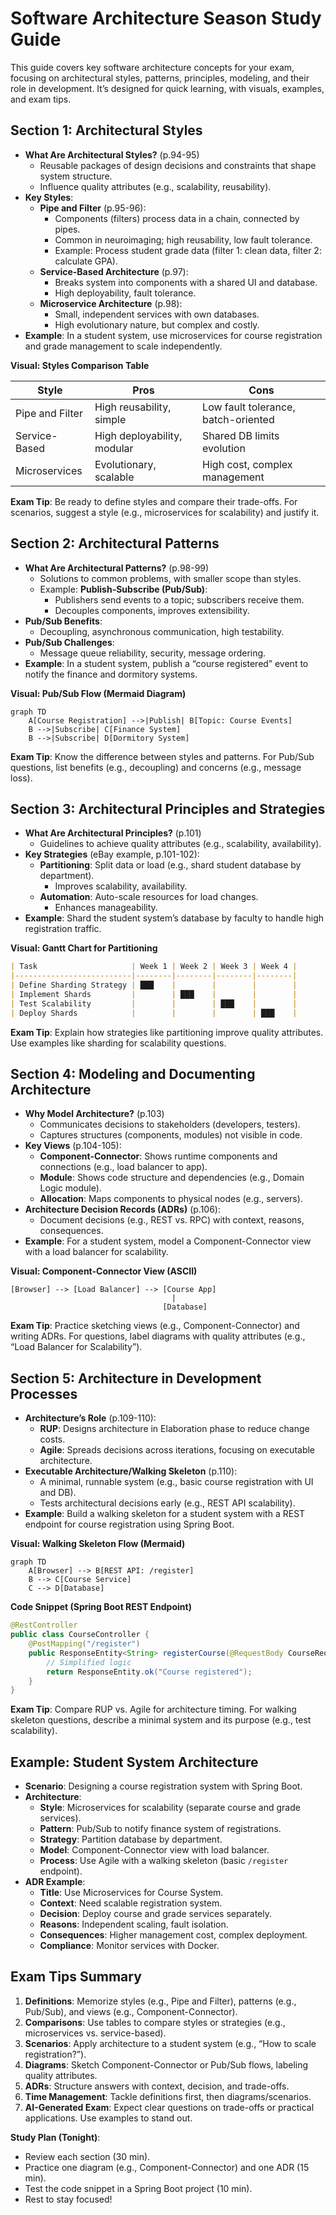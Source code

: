 # Software Architecture Season Study Guide

This guide covers key software architecture concepts for your exam, focusing on architectural styles, patterns, principles, modeling, and their role in development. It’s designed for quick learning, with visuals, examples, and exam tips.

## Section 1: Architectural Styles
- **What Are Architectural Styles?** (p.94-95)
  - Reusable packages of design decisions and constraints that shape system structure.
  - Influence quality attributes (e.g., scalability, reusability).
- **Key Styles**:
  - **Pipe and Filter** (p.95-96):
    - Components (filters) process data in a chain, connected by pipes.
    - Common in neuroimaging; high reusability, low fault tolerance.
    - Example: Process student grade data (filter 1: clean data, filter 2: calculate GPA).
  - **Service-Based Architecture** (p.97):
    - Breaks system into components with a shared UI and database.
    - High deployability, fault tolerance.
  - **Microservice Architecture** (p.98):
    - Small, independent services with own databases.
    - High evolutionary nature, but complex and costly.
- **Example**: In a student system, use microservices for course registration and grade management to scale independently.

**Visual: Styles Comparison Table**

| Style                | Pros                              | Cons                              |
|----------------------|-----------------------------------|-----------------------------------|
| Pipe and Filter      | High reusability, simple          | Low fault tolerance, batch-oriented |
| Service-Based        | High deployability, modular       | Shared DB limits evolution        |
| Microservices        | Evolutionary, scalable            | High cost, complex management     |

**Exam Tip**: Be ready to define styles and compare their trade-offs. For scenarios, suggest a style (e.g., microservices for scalability) and justify it.

## Section 2: Architectural Patterns
- **What Are Architectural Patterns?** (p.98-99)
  - Solutions to common problems, with smaller scope than styles.
  - Example: **Publish-Subscribe (Pub/Sub)**:
    - Publishers send events to a topic; subscribers receive them.
    - Decouples components, improves extensibility.
- **Pub/Sub Benefits**:
  - Decoupling, asynchronous communication, high testability.
- **Pub/Sub Challenges**:
  - Message queue reliability, security, message ordering.
- **Example**: In a student system, publish a “course registered” event to notify the finance and dormitory systems.

**Visual: Pub/Sub Flow (Mermaid Diagram)**

```mermaid
graph TD
    A[Course Registration] -->|Publish| B[Topic: Course Events]
    B -->|Subscribe| C[Finance System]
    B -->|Subscribe| D[Dormitory System]
```

**Exam Tip**: Know the difference between styles and patterns. For Pub/Sub questions, list benefits (e.g., decoupling) and concerns (e.g., message loss).

## Section 3: Architectural Principles and Strategies
- **What Are Architectural Principles?** (p.101)
  - Guidelines to achieve quality attributes (e.g., scalability, availability).
- **Key Strategies** (eBay example, p.101-102):
  - **Partitioning**: Split data or load (e.g., shard student database by department).
    - Improves scalability, availability.
  - **Automation**: Auto-scale resources for load changes.
    - Enhances manageability.
- **Example**: Shard the student system’s database by faculty to handle high registration traffic.

**Visual: Gantt Chart for Partitioning**

```markdown
| Task                     | Week 1 | Week 2 | Week 3 | Week 4 |
|--------------------------|--------|--------|--------|--------|
| Define Sharding Strategy | ███    |        |        |        |
| Implement Shards         |        | ███    |        |        |
| Test Scalability         |        |        | ███    |        |
| Deploy Shards            |        |        |        | ███    |
```

**Exam Tip**: Explain how strategies like partitioning improve quality attributes. Use examples like sharding for scalability questions.

## Section 4: Modeling and Documenting Architecture
- **Why Model Architecture?** (p.103)
  - Communicates decisions to stakeholders (developers, testers).
  - Captures structures (components, modules) not visible in code.
- **Key Views** (p.104-105):
  - **Component-Connector**: Shows runtime components and connections (e.g., load balancer to app).
  - **Module**: Shows code structure and dependencies (e.g., Domain Logic module).
  - **Allocation**: Maps components to physical nodes (e.g., servers).
- **Architecture Decision Records (ADRs)** (p.106):
  - Document decisions (e.g., REST vs. RPC) with context, reasons, consequences.
- **Example**: For a student system, model a Component-Connector view with a load balancer for scalability.

**Visual: Component-Connector View (ASCII)**

```
[Browser] --> [Load Balancer] --> [Course App]
                                    |
                                  [Database]
```

**Exam Tip**: Practice sketching views (e.g., Component-Connector) and writing ADRs. For questions, label diagrams with quality attributes (e.g., “Load Balancer for Scalability”).

## Section 5: Architecture in Development Processes
- **Architecture’s Role** (p.109-110):
  - **RUP**: Designs architecture in Elaboration phase to reduce change costs.
  - **Agile**: Spreads decisions across iterations, focusing on executable architecture.
- **Executable Architecture/Walking Skeleton** (p.110):
  - A minimal, runnable system (e.g., basic course registration with UI and DB).
  - Tests architectural decisions early (e.g., REST API scalability).
- **Example**: Build a walking skeleton for a student system with a REST endpoint for course registration using Spring Boot.

**Visual: Walking Skeleton Flow (Mermaid)**

```mermaid
graph TD
    A[Browser] --> B[REST API: /register]
    B --> C[Course Service]
    C --> D[Database]
```

**Code Snippet (Spring Boot REST Endpoint)**

```java
@RestController
public class CourseController {
    @PostMapping("/register")
    public ResponseEntity<String> registerCourse(@RequestBody CourseRequest request) {
        // Simplified logic
        return ResponseEntity.ok("Course registered");
    }
}
```

**Exam Tip**: Compare RUP vs. Agile for architecture timing. For walking skeleton questions, describe a minimal system and its purpose (e.g., test scalability).

## Example: Student System Architecture
- **Scenario**: Designing a course registration system with Spring Boot.
- **Architecture**:
  - **Style**: Microservices for scalability (separate course and grade services).
  - **Pattern**: Pub/Sub to notify finance system of registrations.
  - **Strategy**: Partition database by department.
  - **Model**: Component-Connector view with load balancer.
  - **Process**: Use Agile with a walking skeleton (basic `/register` endpoint).
- **ADR Example**:
  - **Title**: Use Microservices for Course System.
  - **Context**: Need scalable registration system.
  - **Decision**: Deploy course and grade services separately.
  - **Reasons**: Independent scaling, fault isolation.
  - **Consequences**: Higher management cost, complex deployment.
  - **Compliance**: Monitor services with Docker.

## Exam Tips Summary
1. **Definitions**: Memorize styles (e.g., Pipe and Filter), patterns (e.g., Pub/Sub), and views (e.g., Component-Connector).
2. **Comparisons**: Use tables to compare styles or strategies (e.g., microservices vs. service-based).
3. **Scenarios**: Apply architecture to a student system (e.g., “How to scale registration?”).
4. **Diagrams**: Sketch Component-Connector or Pub/Sub flows, labeling quality attributes.
5. **ADRs**: Structure answers with context, decision, and trade-offs.
6. **Time Management**: Tackle definitions first, then diagrams/scenarios.
7. **AI-Generated Exam**: Expect clear questions on trade-offs or practical applications. Use examples to stand out.

**Study Plan (Tonight)**:
- Review each section (30 min).
- Practice one diagram (e.g., Component-Connector) and one ADR (15 min).
- Test the code snippet in a Spring Boot project (10 min).
- Rest to stay focused!